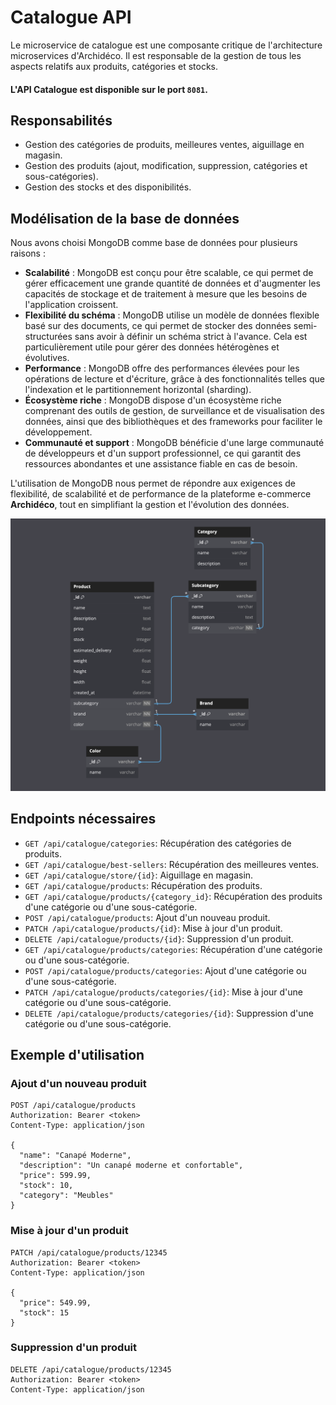 # Catalogue API

Le microservice de catalogue est une composante critique de l'architecture microservices d'Archidéco. Il est responsable de la gestion de tous les aspects relatifs aux produits, catégories et stocks.

#### L'API Catalogue est disponible sur le port `8081`.

## Responsabilités

- Gestion des catégories de produits, meilleures ventes, aiguillage en magasin.
- Gestion des produits (ajout, modification, suppression, catégories et sous-catégories).
- Gestion des stocks et des disponibilités.

## Modélisation de la base de données

Nous avons choisi MongoDB comme base de données pour plusieurs raisons :

- **Scalabilité** : MongoDB est conçu pour être scalable, ce qui permet de gérer efficacement une grande quantité de données et d'augmenter les capacités de stockage et de traitement à mesure que les besoins de l'application croissent.
- **Flexibilité du schéma** : MongoDB utilise un modèle de données flexible basé sur des documents, ce qui permet de stocker des données semi-structurées sans avoir à définir un schéma strict à l'avance. Cela est particulièrement utile pour gérer des données hétérogènes et évolutives.
- **Performance** : MongoDB offre des performances élevées pour les opérations de lecture et d'écriture, grâce à des fonctionnalités telles que l'indexation et le partitionnement horizontal (sharding).
- **Écosystème riche** : MongoDB dispose d'un écosystème riche comprenant des outils de gestion, de surveillance et de visualisation des données, ainsi que des bibliothèques et des frameworks pour faciliter le développement.
- **Communauté et support** : MongoDB bénéficie d'une large communauté de développeurs et d'un support professionnel, ce qui garantit des ressources abondantes et une assistance fiable en cas de besoin.

L'utilisation de MongoDB nous permet de répondre aux exigences de flexibilité, de scalabilité et de performance de la plateforme e-commerce **Archidéco**, tout en simplifiant la gestion et l'évolution des données.

![Archidéco Data Database](./assets/db_catalogue.png)

## Endpoints nécessaires

- `GET /api/catalogue/categories`: Récupération des catégories de produits.
- `GET /api/catalogue/best-sellers`: Récupération des meilleures ventes.
- `GET /api/catalogue/store/{id}`: Aiguillage en magasin.
- `GET /api/catalogue/products`: Récupération des produits.
- `GET /api/catalogue/products/{category_id}`: Récupération des produits d'une catégorie ou d'une sous-catégorie.
- `POST /api/catalogue/products`: Ajout d'un nouveau produit.
- `PATCH /api/catalogue/products/{id}`: Mise à jour d'un produit.
- `DELETE /api/catalogue/products/{id}`: Suppression d'un produit.
- `GET /api/catalogue/products/categories`: Récupération d'une catégorie ou d'une sous-catégorie.
- `POST /api/catalogue/products/categories`: Ajout d'une catégorie ou d'une sous-catégorie.
- `PATCH /api/catalogue/products/categories/{id}`: Mise à jour d'une catégorie ou d'une sous-catégorie.
- `DELETE /api/catalogue/products/categories/{id}`: Suppression d'une catégorie ou d'une sous-catégorie.

## Exemple d'utilisation

### Ajout d'un nouveau produit
```http
POST /api/catalogue/products
Authorization: Bearer <token>
Content-Type: application/json

{
  "name": "Canapé Moderne",
  "description": "Un canapé moderne et confortable",
  "price": 599.99,
  "stock": 10,
  "category": "Meubles"
}
```

### Mise à jour d'un produit
```http
PATCH /api/catalogue/products/12345
Authorization: Bearer <token>
Content-Type: application/json

{
  "price": 549.99,
  "stock": 15
}
```

### Suppression d'un produit
```http
DELETE /api/catalogue/products/12345
Authorization: Bearer <token>
Content-Type: application/json
```
